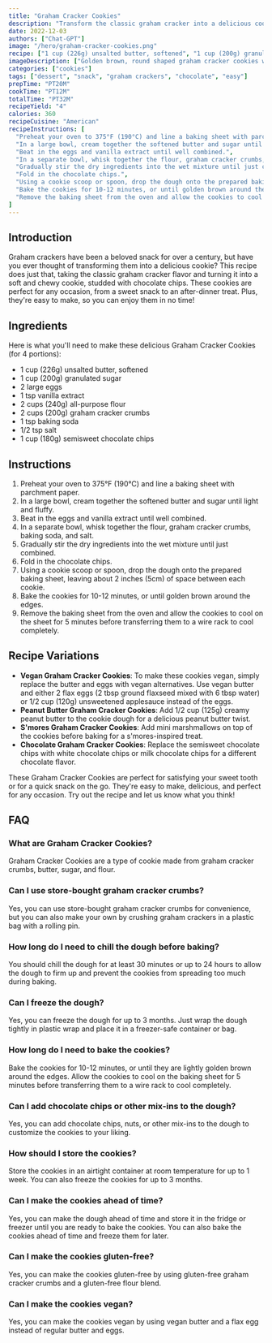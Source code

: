 ```yaml
---
title: "Graham Cracker Cookies"
description: "Transform the classic graham cracker into a delicious cookie with this easy recipe. Perfect for any occasion!"
date: 2022-12-03
authors: ["Chat-GPT"]
image: "/hero/graham-cracker-cookies.png"
recipe: ["1 cup (226g) unsalted butter, softened", "1 cup (200g) granulated sugar", "2 large eggs", "1 tsp vanilla extract", "2 cups (240g) all-purpose flour", "2 cups (200g) graham cracker crumbs", "1 tsp baking soda", "1/2 tsp salt", "1 cup (180g) semisweet chocolate chips"]
imageDescription: ["Golden brown, round shaped graham cracker cookies with chocolate chips on top."]
categories: ["cookies"]
tags: ["dessert", "snack", "graham crackers", "chocolate", "easy"]
prepTime: "PT20M"
cookTime: "PT12M"
totalTime: "PT32M"
recipeYield: "4"
calories: 360
recipeCuisine: "American"
recipeInstructions: [
  "Preheat your oven to 375°F (190°C) and line a baking sheet with parchment paper.",
  "In a large bowl, cream together the softened butter and sugar until light and fluffy.",
  "Beat in the eggs and vanilla extract until well combined.",
  "In a separate bowl, whisk together the flour, graham cracker crumbs, baking soda, and salt.",
  "Gradually stir the dry ingredients into the wet mixture until just combined.",
  "Fold in the chocolate chips.",
  "Using a cookie scoop or spoon, drop the dough onto the prepared baking sheet, leaving about 2 inches (5cm) of space between each cookie.",
  "Bake the cookies for 10-12 minutes, or until golden brown around the edges.",
  "Remove the baking sheet from the oven and allow the cookies to cool on the sheet for 5 minutes before transferring them to a wire rack to cool completely."
]
---
```


## Introduction

Graham crackers have been a beloved snack for over a century, but have you ever thought of transforming them into a delicious cookie? This recipe does just that, taking the classic graham cracker flavor and turning it into a soft and chewy cookie, studded with chocolate chips. These cookies are perfect for any occasion, from a sweet snack to an after-dinner treat. Plus, they're easy to make, so you can enjoy them in no time!

## Ingredients

Here is what you'll need to make these delicious Graham Cracker Cookies (for 4 portions):

- 1 cup (226g) unsalted butter, softened
- 1 cup (200g) granulated sugar
- 2 large eggs
- 1 tsp vanilla extract
- 2 cups (240g) all-purpose flour
- 2 cups (200g) graham cracker crumbs
- 1 tsp baking soda
- 1/2 tsp salt
- 1 cup (180g) semisweet chocolate chips

## Instructions

1. Preheat your oven to 375°F (190°C) and line a baking sheet with parchment paper.
2. In a large bowl, cream together the softened butter and sugar until light and fluffy.
3. Beat in the eggs and vanilla extract until well combined.
4. In a separate bowl, whisk together the flour, graham cracker crumbs, baking soda, and salt.
5. Gradually stir the dry ingredients into the wet mixture until just combined.
6. Fold in the chocolate chips.
7. Using a cookie scoop or spoon, drop the dough onto the prepared baking sheet, leaving about 2 inches (5cm) of space between each cookie.
8. Bake the cookies for 10-12 minutes, or until golden brown around the edges.
9. Remove the baking sheet from the oven and allow the cookies to cool on the sheet for 5 minutes before transferring them to a wire rack to cool completely.

## Recipe Variations

- **Vegan Graham Cracker Cookies**: To make these cookies vegan, simply replace the butter and eggs with vegan alternatives. Use vegan butter and either 2 flax eggs (2 tbsp ground flaxseed mixed with 6 tbsp water) or 1/2 cup (120g) unsweetened applesauce instead of the eggs.
- **Peanut Butter Graham Cracker Cookies**: Add 1/2 cup (125g) creamy peanut butter to the cookie dough for a delicious peanut butter twist.
- **S'mores Graham Cracker Cookies**: Add mini marshmallows on top of the cookies before baking for a s'mores-inspired treat.
- **Chocolate Graham Cracker Cookies**: Replace the semisweet chocolate chips with white chocolate chips or milk chocolate chips for a different chocolate flavor.

These Graham Cracker Cookies are perfect for satisfying your sweet tooth or for a quick snack on the go. They're easy to make, delicious, and perfect for any occasion. Try out the recipe and let us know what you think!

## FAQ

### What are Graham Cracker Cookies?

Graham Cracker Cookies are a type of cookie made from graham cracker crumbs, butter, sugar, and flour.

### Can I use store-bought graham cracker crumbs?

Yes, you can use store-bought graham cracker crumbs for convenience, but you can also make your own by crushing graham crackers in a plastic bag with a rolling pin.

### How long do I need to chill the dough before baking?

You should chill the dough for at least 30 minutes or up to 24 hours to allow the dough to firm up and prevent the cookies from spreading too much during baking.

### Can I freeze the dough?

Yes, you can freeze the dough for up to 3 months. Just wrap the dough tightly in plastic wrap and place it in a freezer-safe container or bag.

### How long do I need to bake the cookies?

Bake the cookies for 10-12 minutes, or until they are lightly golden brown around the edges. Allow the cookies to cool on the baking sheet for 5 minutes before transferring them to a wire rack to cool completely.

### Can I add chocolate chips or other mix-ins to the dough?

Yes, you can add chocolate chips, nuts, or other mix-ins to the dough to customize the cookies to your liking.

### How should I store the cookies?

Store the cookies in an airtight container at room temperature for up to 1 week. You can also freeze the cookies for up to 3 months.

### Can I make the cookies ahead of time?

Yes, you can make the dough ahead of time and store it in the fridge or freezer until you are ready to bake the cookies. You can also bake the cookies ahead of time and freeze them for later.

### Can I make the cookies gluten-free?

Yes, you can make the cookies gluten-free by using gluten-free graham cracker crumbs and a gluten-free flour blend.

### Can I make the cookies vegan?

Yes, you can make the cookies vegan by using vegan butter and a flax egg instead of regular butter and eggs.